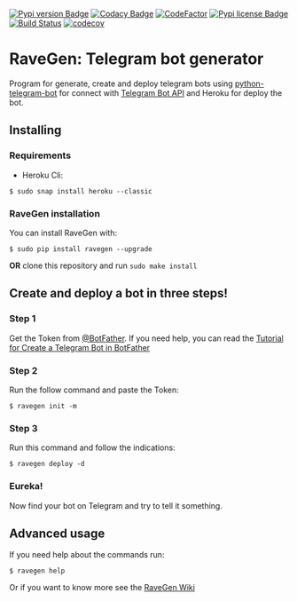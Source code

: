 [![Pypi version Badge](https://img.shields.io/pypi/v/ravegen.svg)](https://pypi.org/project/ravegen/)
[![Codacy Badge](https://api.codacy.com/project/badge/Grade/d29961acaea84b9baa6ad32f8e66b09c)](https://app.codacy.com/app/ChrisChV/RaveGen-Telegram-bot-generator?utm_source=github.com&utm_medium=referral&utm_content=ChrisChV/RaveGen-Telegram-bot-generator&utm_campaign=Badge_Grade_Dashboard)
[![CodeFactor](https://www.codefactor.io/repository/github/chrischv/ravegen-telegram-bot-generator/badge)](https://www.codefactor.io/repository/github/chrischv/ravegen-telegram-bot-generator)
[![Pypi license Badge](https://img.shields.io/pypi/l/ravegen.svg)](https://pypi.org/project/ravegen/)
[![Build Status](https://travis-ci.com/ChrisChV/RaveGen-Telegram-bot-generator.svg?branch=master)](https://travis-ci.com/ChrisChV/RaveGen-Telegram-bot-generator)
[![codecov](https://codecov.io/gh/ChrisChV/RaveGen-Telegram-bot-generator/branch/master/graph/badge.svg)](https://codecov.io/gh/ChrisChV/RaveGen-Telegram-bot-generator)
# RaveGen: Telegram bot generator

Program for generate, create and deploy telegram bots using [python-telegram-bot](https://github.com/python-telegram-bot/python-telegram-bot) for connect with [Telegram Bot API](https://core.telegram.org/bots/api) and Heroku for deploy the bot.

## Installing

### Requirements

-   Heroku Cli:

```shell
$ sudo snap install heroku --classic
```

### RaveGen installation

You can install RaveGen with:

```shell
$ sudo pip install ravegen --upgrade
```

**OR** clone this repository and run `sudo make install`

## Create and deploy a bot in three steps!

### Step 1

Get the Token from [@BotFather](https://telegram.me/BotFather). If you need help, you can read the [Tutorial for Create a Telegram Bot in BotFather](https://github.com/ChrisChV/RaveGen-Telegram-bot-generator/wiki/Tutorial:-Create-a-Telegram-Bot-in-BotFather)

### Step 2

Run the follow command and paste the Token:

```shell
$ ravegen init -m
```

### Step 3

Run this command and follow the indications:

```shell
$ ravegen deploy -d
```
### Eureka!

Now find your bot on Telegram and try to tell it something.

## Advanced usage

If you need help about the commands run:

```shell
$ ravegen help
```

Or if you want to know more see the [RaveGen Wiki](https://github.com/ChrisChV/RaveGen-Telegram-bot-generator/wiki)
